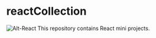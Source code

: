 # reactCollection

![Alt-React](https://w3path.com/wp-content/uploads/2019/08/blue-facebook-background-2-4.png "React")
This repository contains React mini projects.
